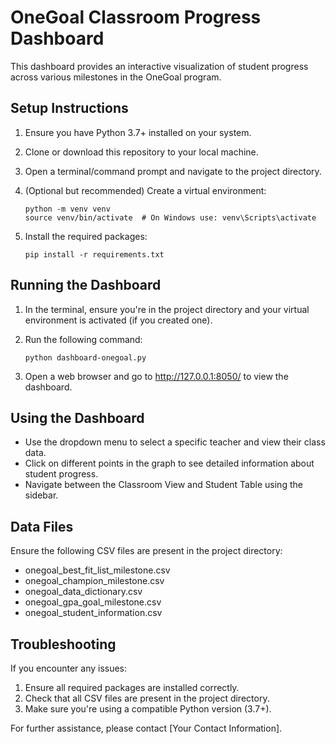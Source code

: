 # OneGoal Classroom Progress Dashboard

This dashboard provides an interactive visualization of student progress across various milestones in the OneGoal program.

## Setup Instructions

1. Ensure you have Python 3.7+ installed on your system.

2. Clone or download this repository to your local machine.

3. Open a terminal/command prompt and navigate to the project directory.

4. (Optional but recommended) Create a virtual environment:
   ```
   python -m venv venv
   source venv/bin/activate  # On Windows use: venv\Scripts\activate
   ```

5. Install the required packages:
   ```
   pip install -r requirements.txt
   ```

## Running the Dashboard

1. In the terminal, ensure you're in the project directory and your virtual environment is activated (if you created one).

2. Run the following command:
   ```
   python dashboard-onegoal.py
   ```

3. Open a web browser and go to http://127.0.0.1:8050/ to view the dashboard.

## Using the Dashboard

- Use the dropdown menu to select a specific teacher and view their class data.
- Click on different points in the graph to see detailed information about student progress.
- Navigate between the Classroom View and Student Table using the sidebar.

## Data Files

Ensure the following CSV files are present in the project directory:
- onegoal_best_fit_list_milestone.csv
- onegoal_champion_milestone.csv
- onegoal_data_dictionary.csv
- onegoal_gpa_goal_milestone.csv
- onegoal_student_information.csv

## Troubleshooting

If you encounter any issues:
1. Ensure all required packages are installed correctly.
2. Check that all CSV files are present in the project directory.
3. Make sure you're using a compatible Python version (3.7+).

For further assistance, please contact [Your Contact Information].